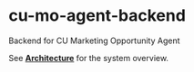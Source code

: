 # cu-mo-agent-backend
Backend for CU Marketing Opportunity Agent

See **[Architecture](docs/architecture.md)** for the system overview.
